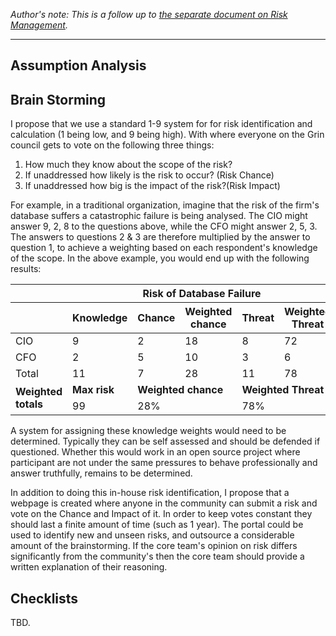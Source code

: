 _Author's note: This is a follow up to [the separate document on Risk Management](https://github.com/mimblewimble/docs/wiki/Risky-Man's-RM-for-Grin)._

----


## Assumption Analysis

## Brain Storming

I propose that we use a standard 1-9 system for for risk identification and calculation (1 being low, and 9 being high). With where everyone on the Grin council gets to vote on the following three things:
1. How much they know about the scope of the risk?
2. If unaddressed how likely is the risk to occur? (Risk Chance)
3. If unaddressed how big is the impact of the risk?(Risk Impact)

For example, in a traditional organization, imagine that the risk of the firm's database suffers a catastrophic failure is being analysed. The CIO might answer 9, 2, 8 to the questions above, while the CFO might answer 2, 5, 3. The answers to questions 2 & 3 are therefore multiplied by the answer to question 1, to achieve a weighting based on each respondent's knowledge of the scope. In the above example, you would end up with the following results:

<table>
    <thead>
        <tr>
            <th></th>
            <th colspan=5>Risk of Database Failure</th>
        </tr>
        <tr>
            <th></th>
            <th>Knowledge</th>
            <th>Chance</th>
            <th>Weighted chance</th>
            <th>Threat</th>
            <th>Weighted Threat</th>
        </tr>
    </thead>
    <tbody>
        <tr>
          <td>CIO</td>
          <td>9</td>
          <td>2</td>
          <td>18</td>
          <td>8</td>
          <td>72</td>
        </tr>
        <tr>
          <td>CFO</td>
          <td>2</td>
          <td>5</td>
          <td>10</td>
          <td>3</td>
          <td>6</td>
        </tr>
        <tr>
          <td>Total</td>
          <td>11</td>
          <td>7</td>
          <td>28</td>
          <td>11</td>
          <td>78</td>
        </tr>
        <tr>
            <td rowspan=2><b>Weighted totals</b></td>
            <td><b>Max risk<b/></td>
            <td colspan=2><b>Weighted chance</b></td>
            <td colspan=2><b>Weighted Threat</b></td>
        </tr>
        <tr>
            <td>99</td>
            <td colspan=2>28%</td>
            <td colspan=2>78%</td>
        </tr>
    </tbody>
</table>

A system for assigning these knowledge weights would need to be determined. Typically they can be self assessed and should be defended if questioned. Whether this would work in an open source project where participant are not under the same pressures to behave professionally and answer truthfully, remains to be determined.

In addition to doing this in-house risk identification, I propose that a webpage is created where anyone in the community can submit a risk and vote on the Chance and Impact of it. In order to keep votes constant they should last a finite amount of time (such as 1 year). The portal could be used to identify new and unseen risks, and outsource a considerable amount of the brainstorming. If the core team's opinion on risk differs significantly from the community's then the core team should provide a written explanation of their reasoning. 

## Checklists

TBD.